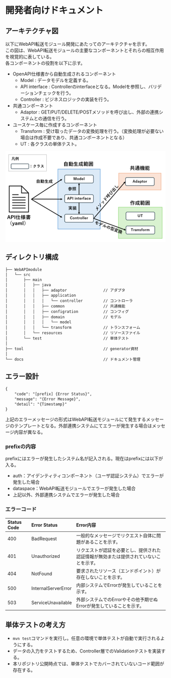 # 開発者向けドキュメント
## アーキテクチャ図
以下にWebAPI転送モジュール開発にあたってのアーキテクチャを示す。  
この図は、WebAPI転送モジュールの主要なコンポーネントとそれらの相互作用を視覚的に表している。  
各コンポーネントの役割を以下に示す。  
- OpenAPI仕様書から自動生成されるコンポーネント
  - Model : データモデルを定義する。
  - API interface : Controllerのinterfaceとなる。Modelを参照し、バリデーションチェックを行う。
  - Controller : ビジネスロジックの実装を行う。
- 共通コンポーネント
  - Adaptor : GET/PUT/DELETE/POSTメソッドを呼び出し、外部の連携システムとの通信を行う。
- ユースケース毎に作成するコンポーネント
  - Transform : 受け取ったデータの変換処理を行う。（変換処理が必要ない場合は作成不要であり、共通コンポーネントとなる）
  - UT : 各クラスの単体テスト。

![](./picture/architecture.png)

## ディレクトリ構成
```
├── WebAPImodule
│   └── src              
│       ├── main
│       │   ├── java
│       │   │   ├── adaptor                // アダプタ
│       │   │   ├── application
│       │   │   │   └── controller         // コントローラ
│       │   │   ├── common                 // 共通機能
│       │   │   ├── configration           // コンフィグ
│       │   │   ├── domain                 // モデル
│       │   │   │   └── model
│       │   │   └── transform              // トランスフォーム
│       │   └── resources                  // リソースファイル
│       └── test                           // 単体テスト
│
├── tool                                   // generator資材
│
└── docs                                   // ドキュメント管理
```

## エラー設計
```
{
	"code": "[prefix] {Error Status}",
	"message": "{Error Message}",
	"detail": "{Timestamp}"
}
```
上記のエラーメッセージの形式はWebAPI転送モジュールにて発生するメッセージのテンプレートとなる。外部連携システムにてエラーが発生する場合はメッセージ内容が異なる。  

### prefixの内容
prefixにはエラーが発生したシステム名が記入される。現在はprefixには以下が入る。  
- auth：アイデンティティコンポーネント（ユーザ認証システム）でエラーが発生した場合
- dataspace：WebAPI転送モジュールでエラーが発生した場合
- 上記以外、外部連携システムでエラーが発生した場合

### エラーコード
|Status Code |Error Status |Error内容 |
|:-----|:-------|:----|
|400 |BadRequest |一般的なメッセージでリクエスト自体に問題があることを示す。 |
|401 |Unauthorized |リクエストが認証を必要とし、提供された認証情報が無効または提供されていないことを示す。 |
|404 |NotFound |要求されたリソース（エンドポイント）が存在しないことを示す。 |
|500 |InternalServerError |内部システムでErrorが発生していることを示す。 |
|503 |ServiceUnavailable |外部システムでのErrorやその他予期せぬErrorが発生していることを示す。 |

## 単体テストの考え方
- ```mvn test```コマンドを実行し。任意の環境で単体テストが自動で実行されるようにする。
- データの入力をテストするため、Controller層でのValidationテストを実装する。
- 本リポジトリ公開時点では、単体テストでカバーされていないコード範囲が存在する。